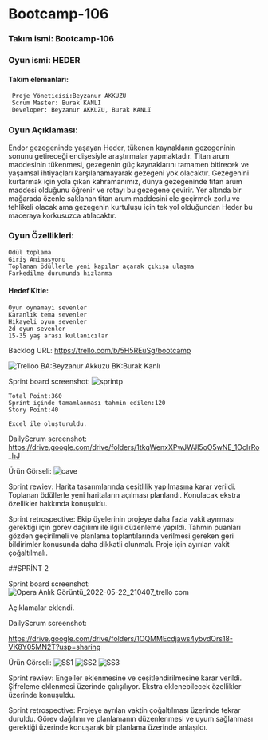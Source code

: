 # Bootcamp-106
### Takım ismi: Bootcamp-106

### Oyun ismi: HEDER

#### Takım elemanları: 
     Proje Yöneticisi:Beyzanur AKKUZU
     Scrum Master: Burak KANLI
     Developer: Beyzanur AKKUZU, Burak KANLI

### Oyun Açıklaması:
Endor gezegeninde yaşayan Heder, tükenen kaynakların gezegeninin sonunu getireceği endişesiyle 
araştırmalar yapmaktadır. Titan arum maddesinin tükenmesi, gezegenin güç kaynaklarını tamamen bitirecek ve yaşamsal
ihtiyaçları karşılanamayarak gezegeni yok olacaktır. Gezegenini kurtarmak için yola çıkan kahramanımız, dünya
gezegeninde titan arum maddesi olduğunu öğrenir ve rotayı bu gezegene çevirir. Yer altında bir mağarada özenle saklanan
titan arum maddesini ele geçirmek zorlu ve tehlikeli olacak ama gezegenin kurtuluşu için tek yol olduğundan Heder bu maceraya
korkusuzca atılacaktır.

### Oyun Özellikleri: 
	Ödül toplama
	Giriş Animasyonu 
	Toplanan ödüllerle yeni kapılar açarak çıkışa ulaşma
	Farkedilme durumunda hızlanma
	
#### Hedef Kitle:
	Oyun oynamayı sevenler
	Karanlık tema sevenler
	Hikayeli oyun sevenler
	2d oyun sevenler
	15-35 yaş arası kullanıcılar
  
  Backlog URL:
  https://trello.com/b/5H5REuSg/bootcamp
  
  ![Trelloo](https://user-images.githubusercontent.com/58599484/167489306-53c63f3d-ec76-461e-964b-63b6bac9de2b.png)
	BA:Beyzanur Akkuzu
	BK:Burak Kanlı
	
Sprint board screenshot:
![sprintp](https://user-images.githubusercontent.com/58599484/167713618-ca84a0ad-6563-43bb-a6e1-09532a9cfd55.png)
	
	
	Total Point:360
	Sprint içinde tamamlanması tahmin edilen:120
	Story Point:40

	Excel ile oluşturuldu.
  DailyScrum screenshot:
  https://drive.google.com/drive/folders/1tkqWenxXPwJWJl5oO5wNE_1OcIrRo_hJ
  
  Ürün Görseli:
  ![cave](https://user-images.githubusercontent.com/58599484/167376280-f0ddfdc1-e6d7-4ebc-a3b0-bf48dc0fd63f.png)
  
  
  Sprint rewiev: Harita tasarımlarında çeşitlilik yapılmasına karar verildi.
  Toplanan ödüllerle yeni haritaların açılması planlandı. Konulacak ekstra özellikler hakkında konuşuldu.


  Sprint retrospective: Ekip üyelerinin projeye daha fazla vakit ayırması gerektiği için görev dağılımı ile ilgili düzenleme yapıldı.
  Tahmin puanları gözden geçirilmeli ve planlama toplantılarında verilmesi gereken geri bildirimler konusunda daha dikkatli olunmalı.
  Proje için ayırılan vakit çoğaltılmalı.
  
  
  ##SPRİNT 2
  
  Sprint board screenshot:
  ![Opera Anlık Görüntü_2022-05-22_210407_trello com](https://user-images.githubusercontent.com/58599484/169709357-c9a1376a-fee6-4bca-a779-b6c9cae72d03.png)
  
  Açıklamalar eklendi.
  
  DailyScrum screenshot:
  
  https://drive.google.com/drive/folders/1OQMMEcdjaws4ybvdOrs18-VK8Y05MN2T?usp=sharing
  
  Ürün Görseli:
  ![SS1](https://user-images.githubusercontent.com/58599484/169709614-315da54e-6d20-4d08-88b5-e59a17700fe4.png)
  ![SS2](https://user-images.githubusercontent.com/58599484/169709639-6204f528-229d-469b-ba18-ed10253f3bbb.png)
  ![SS3](https://user-images.githubusercontent.com/58599484/169709647-66bde8b8-222d-4e04-8730-32a8b4a673a8.png)
  
  
  Sprint rewiev: Engeller eklenmesine ve çeşitlendirilmesine karar verildi. Şifreleme eklenmesi üzerinde çalışılıyor. Ekstra eklenebilecek özellikler üzerinde konuşuldu.
  
  Sprint retrospective: Projeye ayrılan vaktin çoğaltılması üzerinde tekrar duruldu. Görev dağılımı ve planlamanın düzenlenmesi ve uyum sağlanması gerektiği üzerinde konuşarak bir planlama üzerinde anlaşıldı.



  
  

